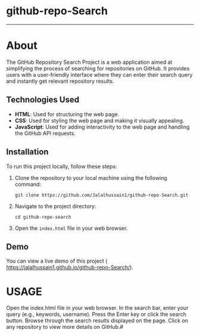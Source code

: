# github-repo-Search



---
# About

The GitHub Repository Search Project is a web application aimed at simplifying the process of searching for repositories on GitHub. It provides users with a user-friendly interface where they can enter their search query and instantly get relevant repository results.



## Technologies Used

- **HTML**: Used for structuring the web page.
- **CSS**: Used for styling the web page and making it visually appealing.
- **JavaScript**: Used for adding interactivity to the web page and handling the GitHub API requests.

## Installation

To run this project locally, follow these steps:

1. Clone the repository to your local machine using the following command:
   ```
   git clone https://github.com/Jalalhussain1/github-repo-Search.git
   ```

2. Navigate to the project directory:
   ```
   cd github-repo-search
   ```

3. Open the `index.html` file in your web browser.

## Demo

You can view a live demo of this project ( https://jalalhussain1.github.io/github-repo-Search/).

# USAGE
Open the index.html file in your web browser.
In the search bar, enter your query (e.g., keywords, username).
Press the Enter key or click the search button.
Browse through the search results displayed on the page.
Click on any repository to view more details on GitHub.#
